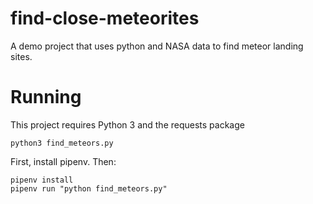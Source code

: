 # find-close-meteorites
A demo project that uses python and NASA data to find meteor landing sites.

# Running
This project requires Python 3 and the requests package

`python3 find_meteors.py`

First, install pipenv. Then:

```
pipenv install
pipenv run "python find_meteors.py"
```
